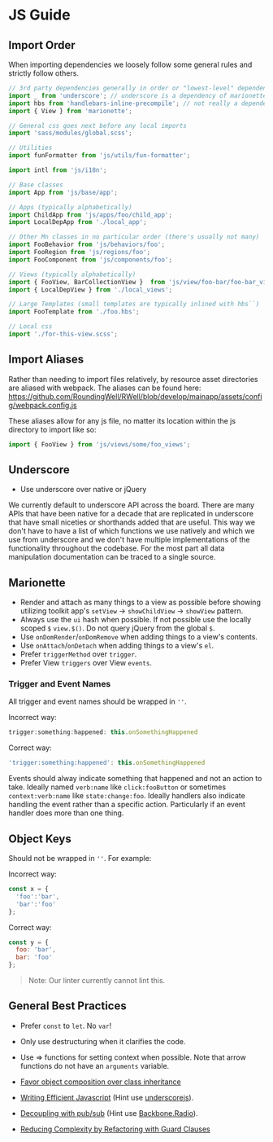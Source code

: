 # JS Guide

## Import Order

When importing dependencies we loosely follow some general rules and strictly follow others.
```js
// 3rd party dependencies generally in order or "lowest-level" dependency
import _ from 'underscore'; // underscore is a dependency of marionette so it goes first.
import hbs from 'handlebars-inline-precompile'; // not really a dependency, but indirectly used by Marionette
import { View } from 'marionette'; 

// General css goes next before any local imports
import 'sass/modules/global.scss';

// Utilities
import funFormatter from 'js/utils/fun-formatter';

import intl from 'js/i18n';

// Base classes
import App from 'js/base/app';

// Apps (typically alphabetically)
import ChildApp from 'js/apps/foo/child_app';
import LocalDepApp from './local_app';

// Other Mn classes in no particular order (there's usually not many)
import FooBehavior from 'js/behaviors/foo';
import FooRegion from 'js/regions/foo';
import FooComponent from 'js/components/foo';

// Views (typically alphabetically)
import { FooView, BarCollectionView }  from 'js/view/foo-bar/foo-bar_views';
import { LocalDepView } from './local_views';

// Large Templates (small templates are typically inlined with hbs``)
import FooTemplate from './foo.hbs';

// Local css
import './for-this-view.scss';
```


## Import Aliases

Rather than needing to import files relatively, by resource asset directories are aliased with webpack.
The aliases can be found here: https://github.com/RoundingWell/RWell/blob/develop/mainapp/assets/config/webpack.config.js

These aliases allow for any js file, no matter its location within the js directory to import like so:

```javascript
import { FooView } from 'js/views/some/foo_views';
```

## Underscore

- Use underscore over native or jQuery

We currently default to underscore API across the board. There are many APIs that have been native for a decade that are replicated in underscore that have small niceties or shorthands added that are useful. This way we don't have to have a list of which functions we use natively and which we use from underscore and we don't have multiple implementations of the functionality throughout the codebase. For the most part all data manipulation documentation can be traced to a single source.

## Marionette

- Render and attach as many things to a view as possible before showing utilizing toolkit app's `setView` -> `showChildView` -> `showView` pattern.
- Always use the `ui` hash when possible. If not possible use the locally scoped `$` `view.$()`. Do not query jQuery from the global `$`.
- Use `onDomRender`/`onDomRemove` when adding things to a view's contents.
- Use `onAttach`/`onDetach` when adding things to a view's `el`.
- Prefer `triggerMethod` over `trigger`.
- Prefer View `triggers` over View `events`.

### Trigger and Event Names

All trigger and event names should be wrapped in `''`.

Incorrect way:

```javascript
trigger:something:happened: this.onSomethingHappened
```

Correct way:

```javascript
'trigger:something:happened': this.onSomethingHappened
```

Events should alway indicate something that happened and not an action to take.
Ideally named `verb:name` like `click:fooButton` or sometimes `context:verb:name` like `state:change:foo`.
Ideally handlers also indicate handling the event rather than a specific action.
Particularly if an event handler does more than one thing.

## Object Keys

Should not be wrapped in `''`. For example:

Incorrect way:

```javascript
const x = {
  'foo':'bar',
  'bar':'foo'
};
```

Correct way:

```javascript
const y = {
  foo: 'bar',
  bar: 'foo'
};
```

> Note: Our linter currently cannot lint this.

## General Best Practices

- Prefer `const` to `let`.  No `var`!
- Only use destructuring when it clarifies the code.
- Use => functions for setting context when possible.  Note that arrow functions do not have an `arguments` variable.

- [Favor object composition over class inheritance](https://medium.com/javascript-scene/10-interview-questions-every-javascript-developer-should-know-6fa6bdf5ad95#.haauzmicp)
- [Writing Efficient Javascript](http://archive.oreilly.com/pub/a/server-administration/excerpts/even-faster-websites/writing-efficient-javascript.html) (Hint use [underscorejs](underscorejs.org)).
- [Decoupling with pub/sub](https://msdn.microsoft.com/en-us/magazine/hh201955.aspx)  (Hint use [Backbone.Radio](https://github.com/marionettejs/backbone.radio)).
- [Reducing Complexity by Refactoring with Guard Clauses](http://there4.io/2015/06/10/refactoring-with-guard-clauses-php-javascript/)

